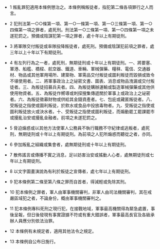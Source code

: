 * 1 叛亂罪犯適用本條例懲治之。本條例稱叛徒者，指犯第二條各項罪行之人而言。

* 2 犯刑法第一○○條第一項、第一○一條第一項、第一○三條第一項、第一○四條第一項之罪者，處死刑。刑法第一○三條第一項、第一○四條第一項之未遂犯罰之。預備或陰謀犯第一項之罪者，處十年以上有期徒刑。

* 3 將軍隊交付叛徒或率隊投降叛徒者，處死刑。預備或陰謀犯前項之罪者，處三年以上十年以下有期徒刑。

* 4 有左列行為之一者，處死刑，無期徒刑或十年以上有期徒刑。一、將要塞、軍港、船艦、橋樑、航空器、鐵道、車輛、軍械彈藥、糧秣、電信、交通器材、物品或其他軍用場所、建築物、軍需品交付叛徒或圖利叛徒而毀損或致令不堪使用者。二、將軍事政治上之祕密文書、圖表、消息或物品洩漏或交付叛徒者。三、為叛徒招募兵夫者。四、為叛徒購辦運輸或製造軍械彈藥或其他供使用物資者。五、為叛徒作嚮導或刺探搜集傳遞關於軍事上或政治上之祕密者。六、為叛徒徵募財物或供給其金錢資產者。七、包庇或藏匿叛徒者。八、受叛徒之指使或圖利叛徒，於飲水或食品中投放毒物者。九、受叛徒之指使或圖利叛徒放火或決水者。十、受叛徒之指使或圖利叛徒，而煽動罷工罷課罷市或擾亂治安或擾亂金融者。前項之未遂犯罰之。

* 5 脅迫煽惑或以其他方法使軍人公務員不執行職務不守紀律或逃叛者，處死刑，無期徒刑或十年以上有期徒刑。為前項之人犯所煽惑而聽從之者，亦同。

* 6 參加叛亂之組織或集會者，處無期徒刑或十年以上有期徒刑。

* 7 散佈謠言或傳播不實之消息，足以妨害治安或搖動人心者，處無期徒刑或七年以上有期徒刑。

* 8 以文字圖畫演說為有利於叛徒之宣傳者，處七年以上有期徒刑。

* 9 犯本條例第二條至第八條之罪而自首者，得減輕或免除其刑。

* 10 犯本條例之罪者，軍人由軍事機關審判，非軍人由司法機關審判，其在戒嚴區域犯之者，不論身份，概由軍事機關審判之。

* 11 犯本條例專科死刑之現行犯，在接戰地域，軍事最高機關得為緊急處置，事後呈報，但日後發現有事實證據不符或有重大錯誤者，軍事最高長官及各級承辦人員應分別依法治罪。

* 12 本條例有未規定者，適用其他法令之規定。

* 13 本條例自公布日施行。

